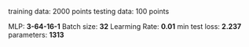 training data: 2000 points 
testing data:  100  points

MLP: **3-64-16-1**
Batch size:     **32**
Learming Rate:  **0.01**
min test loss:  **2.237**
parameters:     **1313**